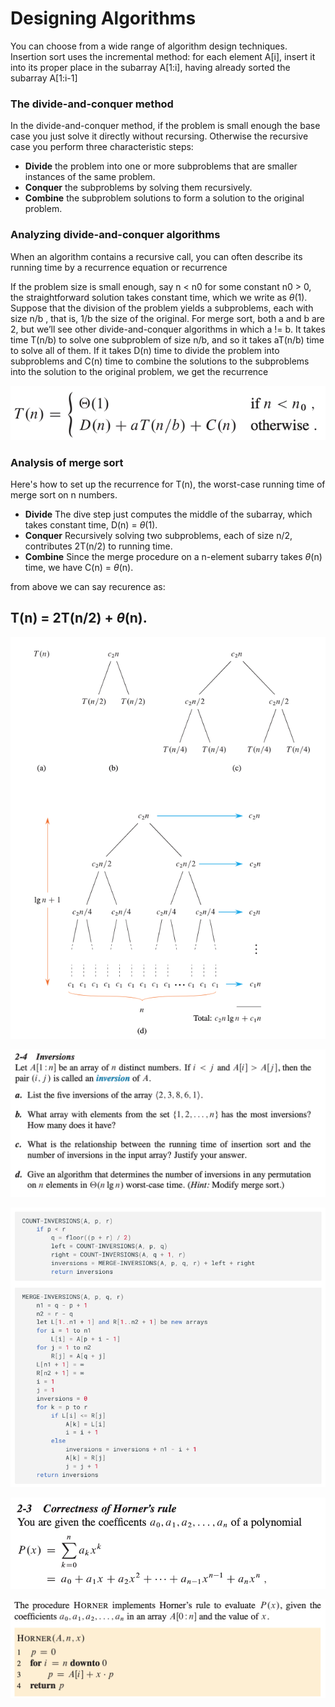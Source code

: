 # Designing Algorithms

You can choose from a wide range of algorithm design techniques. Insertion sort uses the incremental method: for each element A[i], insert it into its proper place in the subarray A[1:i], having already sorted the subarray A[1:i-1]

### The divide-and-conquer method

In the divide-and-conquer method, if the problem is small enough the base case you just solve it directly without recursing. Otherwise the recursive case you perform three characteristic steps:

- **Divide** the problem into one or more subproblems that are smaller instances of the same problem.
- **Conquer** the subproblems by solving them recursively.
- **Combine** the subproblem solutions to form a solution to the original problem.

### Analyzing divide-and-conquer algorithms

When an algorithm contains a recursive call, you can often describe its running time by a recurrence equation or recurrence

If the problem size is small enough, say n < n0 for some constant n0 > 0, the straightforward solution takes constant time, which we write as $\theta$(1). Suppose that the division of the problem yields a subproblems, each with size n/b , that is, 1/b the size of the original. For merge sort, both a and b are 2, but we’ll see other divide-and-conquer algorithms in which a != b. It takes time T(n/b) to solve one subproblem of size n/b, and so it takes aT(n/b) time to solve all of them. If it takes D(n) time to divide the problem into subproblems and C(n) time to combine the solutions to the subproblems into the solution to the original problem, we get the recurrence

![pic](./s1/recurrence-d-n-q.png)

### Analysis of merge sort

Here's how to set up the recurrence for T(n), the worst-case running time of merge sort on n numbers.

- **Divide** The dive step just computes the middle of the subarray, which takes constant time, D(n) = $\theta$(1).
- **Conquer** Recursively solving two subproblems, each of size n/2, contributes 2T(n/2) to running time.
- **Combine** Since the merge procedure on a n-element subarry takes $\theta$(n) time, we have C(n) = $\theta$(n).

from above we can say recurence as:

## T(n) = 2T(n/2) + $\theta$(n).

![pic](./s1/recurrence-tree.png)

![pic](./s1/Inversions.png)

![pic](./s1/mergesort-inversions.png)

![pic](./s1/horner.png)

![pic](./s1/horner2.png)